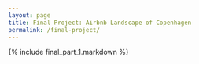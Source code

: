 ```yaml
---
layout: page
title: Final Project: Airbnb Landscape of Copenhagen
permalink: /final-project/
---
```


{% include final_part_1.markdown %}
